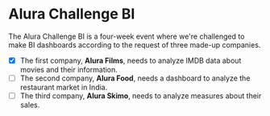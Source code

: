 # Alura Challenge BI

The Alura Challenge BI is a four-week event where we're challenged to make BI dashboards according to the request of three made-up companies.

- [x] The first company, **Alura Films**, needs to analyze IMDB data about movies and their information.
- [ ] The second company, **Alura Food**, needs a dashboard to analyze the restaurant market in India.
- [ ] The third company, **Alura Skimo**, needs to analyze measures about their sales.
